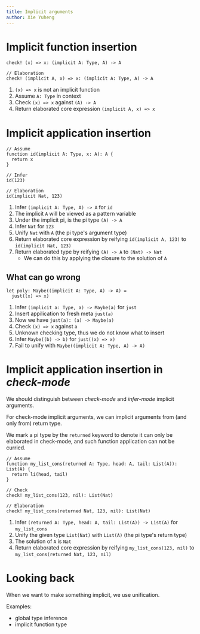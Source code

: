 ```yaml
---
title: Implicit arguments
author: Xie Yuheng
---
```


# Implicit function insertion

``` cicada
check! (x) => x: (implicit A: Type, A) -> A

// Elaboration
check! (implicit A, x) => x: (implicit A: Type, A) -> A
```

1. `(x) => x` is not an implicit function
2. Assume `A: Type` in context
3. Check `(x) => x` against `(A) -> A`
4. Return elaborated core expression `(implicit A, x) => x`

# Implicit application insertion

``` cicada
// Assume
function id(implicit A: Type, x: A): A {
  return x
}

// Infer
id(123)

// Elaboration
id(implicit Nat, 123)
```

1. Infer `(implicit A: Type, A) -> A` for `id`
2. The implicit `A` will be viewed as a pattern variable
3. Under the implicit pi, is the pi type `(A) -> A`
4. Infer `Nat` for `123`
5. Unify `Nat` with `A` (the pi type's argument type)
6. Return elaborated core expression by reifying `id(implicit A, 123)` to `id(implicit Nat, 123)`
7. Return elaborated type by reifying `(A) -> A` to `(Nat) -> Nat`
   - We can do this by applying the closure to the solution of `A`

## What can go wrong

``` cicada counterexample
let poly: Maybe((implicit A: Type, A) -> A) =
  just((x) => x)
```

1. Infer `(implicit a: Type, a) -> Maybe(a)` for `just`
2. Insert appilication to fresh meta `just(a)`
3. Now we have `just(a): (a) -> Maybe(a)`
2. Check `(x) => x` against `a`
3. Unknown checking type, thus we do not know what to insert
3. Infer `Maybe((b) -> b)` for `just((x) => x)`
4. Fail to unify with `Maybe((implicit A: Type, A) -> A)`

# Implicit application insertion in *check-mode*

We should distinguish between *check-mode* and *infer-mode* implicit arguments.

For check-mode implicit arguments,
we can implicit arguments from (and only from) return type.

We mark a pi type by the `returned` keyword
to denote it can only be elaborated in check-mode,
and such function application can not be curried.

``` cicada
// Assume
function my_list_cons(returned A: Type, head: A, tail: List(A)): List(A) {
  return li(head, tail)
}

// Check
check! my_list_cons(123, nil): List(Nat)

// Elaboration
check! my_list_cons(returned Nat, 123, nil): List(Nat)
```

1. Infer `(returned A: Type, head: A, tail: List(A)) -> List(A)` for `my_list_cons`
2. Unify the given type `List(Nat)` with `List(A)` (the pi type's return type)
3. The solution of `A` is `Nat`
4. Return elaborated core expression by reifying `my_list_cons(123, nil)` to `my_list_cons(returned Nat, 123, nil)`

# Looking back

When we want to make something implicit, we use unification.

Examples:
- global type inference
- implicit function type
